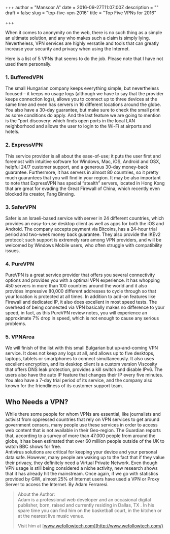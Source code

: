 +++
author = "Mansoor A"
date = 2016-09-27T11:07:00Z
description = ""
draft = false
slug = "top-five-vpn-2016"
title = "Top Five VPNs for 2016"

+++


When it comes to anonymity on the web, there is no such thing as a simple an ultimate solution, and any who makes such a claim is simply lying. Nevertheless, VPN services are highly versatile and tools that can greatly increase your security and privacy when using the Internet.  

Here is a list of 5 VPNs that seems to do the job. Please note that I have not used them personally. 

### 1. BufferedVPN
The small Hungarian company keeps everything simple, but nevertheless focused – it keeps no usage logs (although we have to say that the provider keeps connection logs), allows you to connect up to three devices at the same time and even has servers in 16 different locations around the globe. You also have a 30-day guarantee, but make sure to check the small print as some conditions do apply. And the last feature we are going to mention is the “port discovery: which finds open ports in the local LAN neighborhood and allows the user to login to the Wi-Fi at airports and hotels. 

### 2. ExpressVPN
This service provider is all about the ease-of-use; it puts the user first and foremost with intuitive software for Windows, Mac, iOS, Android and OSX, helpful 24/7 customer support, and a generous 30-day money-back guarantee. Furthermore, it has servers in almost 80 countries, so it pretty much guarantees that you will find in your region. It may be also important to note that ExpressVPN has special “stealth” servers, located in Hong Kong that are great for evading the Great Firewall of China, which recently even blocked its creator, Fang Binxing. 

### 3. SaferVPN
Safer is an Israeli-based service with server in 24 different countries, which provides an easy-to-use desktop client as well as apps for both the iOS and Android. The company accepts payment via Bitcoins, has a 24-hour trial period and two-week money back guarantee. They also provide the IKEv2 protocol; such support is extremely rare among VPN providers, and will be welcomed by Windows Mobile users, who often struggle with compatibility issues. 

### 4. PureVPN
PureVPN is a great service provider that offers you several connectivity options and provides you with a optimal VPN experience. It has whopping 450 servers in more than 100 countries around the world and it also provides impressive 80,000 different addresses to cycle through so that your location is protected at all times. In addition to add-on features like Firewall and dedicated IP, it also does excellent in most speed tests. The overhead of being connected via VPN basically makes no difference to your speed, in fact, as this PureVPN review notes, you will experience an approximate 7% drop in speed, which is not enough to cause any serious problems.  

### 5. VPNArea
We will finish of the list with this small Bulgarian but up-and-coming VPN service. It does not keep any logs at all, and allows up to five desktops, laptops, tablets or smartphones to connect simultaneously. It also uses excellent encryption, and its desktop client is a custom version Viscosity that offers DNS leak protection, provides a kill switch and disable IPv6. The users also have the auto IP feature that changes their IP every five minutes. You also have a 7-day trial period of its service, and the company also known for the friendliness of its customer support team. 

## Who Needs a VPN?
While there some people for whom VPNs are essential, like journalists and activist from oppressed countries that rely on VPN services to get around government censors, many people use these services in order to access web content that is not available in their Geo-region. The Guardian reports that, according to a survey of more than 47.000 people from around the globe, it has been estimated that over 60 million people outside of the UK to watch BBC shows for free.  
Antivirus solutions are critical for keeping your device and your personal data safe. However, many people are waking up to the fact that if they value their privacy, they definitely need a Virtual Private Network. Even though VPN usage is still being considered a niche activity, new research shows that it has already hit the mainstream.  Once again, if we go with statistics provided by GWI, almost 25% of Internet users have used a VPN or Proxy Server to access the Internet. By Adam Ferraresi.

> About the Author:  
> Adam is a professional web developer and an occasional digital publisher, born, raised and currently residing in Dallas, TX . In his spare time you can find him on the basketball court, in the kitchen or at the nearest live music venue.  
> 
> Visit him at [www.wefollowtech.com](http://www.wefollowtech.com/)


